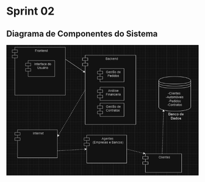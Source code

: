 # Sprint 02

## Diagrama de Componentes do Sistema


![Diagrama de Componentes do Sistema](../Lab02S02/imagens/Diagrama%20de%20Componentes%20do%20Sistema.jpeg)

